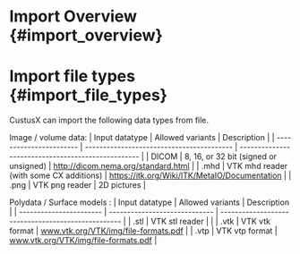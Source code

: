 Import Overview {#import_overview}
===========================================================


Import file types {#import_file_types}
===========================================================

CustusX can import the following data types from file.

Image / volume data:
| Input datatype          | Allowed variants                            | Description                                        |
| ----------------------- | -----------------------------------------   | -------------------------------------------------- |
| DICOM                   | 8, 16, or 32 bit (signed or unsigned)       | http://dicom.nema.org/standard.html                |
| .mhd                    | VTK mhd reader (with some CX additions)     | https://itk.org/Wiki/ITK/MetaIO/Documentation      |
| .png                    | VTK png reader                              | 2D pictures                                        |


Polydata / Surface models :
| Input datatype          | Allowed variants                            | Description                                        |
| ----------------------- | -----------------------------               | -------------------------------------------------- |
| .stl                    | VTK stl reader                              |                                                    |
| .vtk                    | VTK vtk format                              | www.vtk.org/VTK/img/file-formats.pdf               |
| .vtp                    | VTK vtp format                              | www.vtk.org/VTK/img/file-formats.pdf               |
